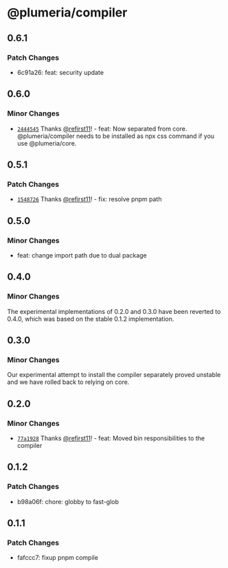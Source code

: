 # @plumeria/compiler

## 0.6.1

### Patch Changes

- 6c91a26: feat: security update

## 0.6.0

### Minor Changes

- [`2444545`](https://github.com/zss-in-js/plumeria/commit/24445452ba8f54a038ccd3d08c80056cacd92d7f) Thanks [@refirst11](https://github.com/refirst11)! - feat: Now separated from core. @plumeria/compiler needs to be installed as npx css command if you use @plumeria/core.

## 0.5.1

### Patch Changes

- [`1548726`](https://github.com/zss-in-js/plumeria/commit/1548726ea81f757728d25285a07bbd59c8c8dd9f) Thanks [@refirst11](https://github.com/refirst11)! - fix: resolve pnpm path

## 0.5.0

### Minor Changes

- feat: change import path due to dual package

## 0.4.0

### Minor Changes

The experimental implementations of 0.2.0 and 0.3.0 have been reverted to 0.4.0, which was based on the stable 0.1.2 implementation.

## 0.3.0

### Minor Changes

Our experimental attempt to install the compiler separately proved unstable and we have rolled back to relying on core.

## 0.2.0

### Minor Changes

- [`77a1928`](https://github.com/zss-in-js/plumeria/commit/77a192824d7c7c011a97ae62d160eba215e0e065) Thanks [@refirst11](https://github.com/refirst11)! - feat: Moved bin responsibilities to the compiler

## 0.1.2

### Patch Changes

- b98a06f: chore: globby to fast-glob

## 0.1.1

### Patch Changes

- fafccc7: fixup pnpm compile

